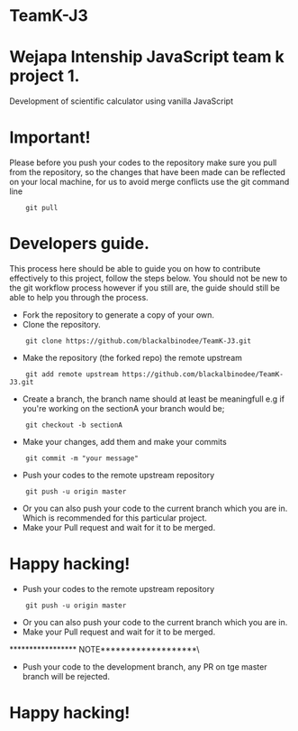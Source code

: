 # TeamK-J3
# Wejapa Intenship JavaScript team k project 1. 
Development of scientific calculator using vanilla JavaScript


# Important!

Please before you push your codes to the repository make sure you pull from the repository, so the changes that have been made can be reflected on your local machine, for us to avoid merge conflicts
use the git command line
```git
    git pull 
```

# Developers guide.
This process here should be able to guide you on how to contribute effectively to this project, follow the steps below. You should not be new to the git workflow process however if you still are, the guide should still be able to help you through the process.


- Fork the repository to generate a copy of your own.
- Clone the repository.
```use git command line
    git clone https://github.com/blackalbinodee/TeamK-J3.git
```
- Make the repository (the forked repo) the remote upstream 
```use git command line
    git add remote upstream https://github.com/blackalbinodee/TeamK-J3.git
```
- Create a branch, the branch name should at least be meaningfull e.g if you're working on the sectionA your branch would be;


```use git command line
    git checkout -b sectionA
```
- Make your changes, add them and make your commits
```use git command line 
    git commit -m "your message"
```
- Push your codes to the remote upstream repository
```use git command line
    git push -u origin master
```
- Or you can also push your code to the current branch which you are in. Which is recommended for this particular project.
- Make your Pull request and wait for it to be merged.

# Happy hacking!

- Push your codes to the remote upstream repository
```use git command line
    git push -u origin master
```
- Or you can also push your code to the current branch which you are in.
- Make your Pull request and wait for it to be merged.


\***************** NOTE*******************\
- Push your code to the development branch, any PR on tge master branch will be rejected.
# Happy hacking!


